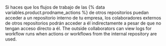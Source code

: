 Si haces que los flujos de trabajo de las {% data variables.product.prodname_actions %} de otros repositorios puedan acceder a un repositorio interno de tu empresa, los colaboradores externos de otros repositorios podrán acceder a él indirectamente a pesar de que no tengan acceso directo a él. The outside collaborators can view logs for workflow runs when actions or workflows from the internal repository are used.
